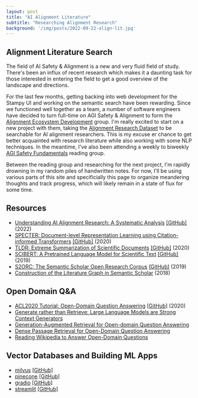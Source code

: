```yaml
---
layout: post
title: "AI Alignment Literature"
subtitle: "Researching Alignment Research"
background: '/img/posts/2022-09-22-align-lit.jpg'
---
```


## Alignment Literature Search

The field of AI Safety & Alignment is a new and very fluid field of study. There's been an influx of recent research which makes it a daunting task for those interested in entering the field to get a good overview of the landscape and directions.

For the last few months, getting backing into web development for the Stampy UI and working on the semantic search have been rewarding. Since we functioned well together as a team, a number of software engineers have decided to turn full-time on AGI Safety & Alignment to form the [Alignment Ecosystem Development](https://alignment.dev/) group. I'm really excited to start on a new project with them, taking the [Alignment Research Dataset](https://github.com/moirage/alignment-research-dataset) to be searchable for AI alignment researchers. This is my excuse er chance to get better acquainted with research literature while also working with some NLP techniques. In the meantime, I've also been attending a weekly to biweekly [AGI Safety Fundamentals](https://www.agisafetyfundamentals.com/ai-alignment-curriculum) reading group.

Between the reading group and researching for the next project, I'm rapidly drowning in my random piles of handwritten notes. For now, I'll be using various parts of this site and specificially this page to organize meandering thoughts and track progress, which will likely remain in a state of flux for some time.

## Resources

- [Understanding AI Alignment Research: A Systematic Analysis](https://arxiv.org/abs/2206.02841) [[GitHub]](<https://github.com/moirage/alignment-research-dataset>) (2022)
- [SPECTER: Document-level Representation Learning using Citation-informed Transformers](https://arxiv.org/abs/2004.07180) [[GitHub]](<https://github.com/allenai/specter>) (2020)
- [TLDR: Extreme Summarization of Scientific Documents](https://arxiv.org/abs/2004.15011) [[GitHub]](<https://github.com/allenai/scitldr>) (2020)
- [SCIBERT: A Pretrained Language Model for Scientific Text](https://arxiv.org/abs/1903.10676v3) [[GitHub]](<https://github.com/allenai/scibert>) (2019)
- [S2ORC: The Semantic Scholar Open Research Corpus](https://arxiv.org/abs/1903.10676v3) [(GitHub)](https://github.com/allenai/s2orc) (2019)
- [Construction of the Literature Graph in Semantic Scholar](https://arxiv.org/abs/1805.02262) (2018)

## Open Domain Q&A

- [ACL2020 Tutorial: Open-Domain Question Answering](https://aclanthology.org/2020.acl-tutorials.8/) [[GitHub]](<https://github.com/danqi/acl2020-openqa-tutorial>) (2020)
- [Generate rather than Retrieve: Large Language Models are Strong Context Generators](https://arxiv.org/abs/2209.10063)
- [Generation-Augmented Retrieval for Open-domain Question Answering](https://arxiv.org/abs/2009.08553)
- [Dense Passage Retrieval for Open-Domain Question Answering](https://arxiv.org/abs/2004.04906)
- [Reading Wikipedia to Answer Open-Domain Questions](https://arxiv.org/abs/1704.00051)

## Vector Databases and Building ML Apps

- [milvus](https://milvus.io/) [[GitHub]](<https://github.com/milvus-io/bootcamp>)
- [pinecone](https://www.pinecone.io/learn/) [[GitHub]](<https://github.com/pinecone-io>)
- [gradio](https://www.gradio.app/getting_started/) [[GitHub]](<https://github.com/gradio-app>)
- [streamlit](https://docs.streamlit.io/library/get-started) [[GitHub]](<https://github.com/streamlit>)
